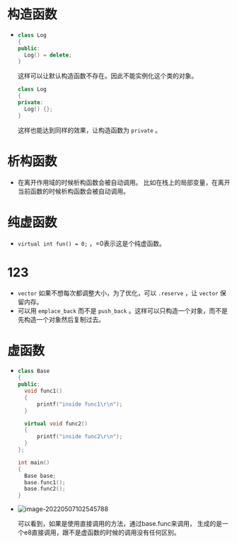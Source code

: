 # 构造函数

+ ```cpp
  class Log
  {
  public:
  	Log() = delete;   
  }
  ```

  这样可以让默认构造函数不存在。因此不能实例化这个类的对象。

  ```cpp
  class Log
  {
  private:
  	Log() {};   
  }
  ```

  这样也能达到同样的效果，让构造函数为 `private` 。

# 析构函数

+ 在离开作用域的时候析构函数会被自动调用。 比如在栈上的局部变量，在离开当前函数的时候析构函数会被自动调用。

# 纯虚函数

+ `virtual int fun() = 0;` ，=0表示这是个纯虚函数。

# 123

+ `vector`  如果不想每次都调整大小，为了优化，可以 `.reserve` ，让 `vector` 保留内存。
+ 可以用 `emplace_back` 而不是 `push_back` 。这样可以只构造一个对象，而不是先构造一个对象然后复制过去。

# 虚函数

+ ```cpp
  class Base
  {
  public:
  	void func1()
  	{
  		printf("inside func1\r\n");
  	}
  
  	virtual void func2()
  	{
  		printf("inside func2\r\n");
  	}
  };
  
  int main()
  {
  	Base base;
  	base.func1();
  	base.func2();
  }
  ```

+ ![image-20220507102545788](https://raw.githubusercontent.com/smallzhong/new_new_new_picgo_picbed/main/image-20220507102545788.png)

  可以看到，如果是使用直接调用的方法，通过base.func来调用， 生成的是一个e8直接调用，跟不是虚函数的时候的调用没有任何区别。

  
